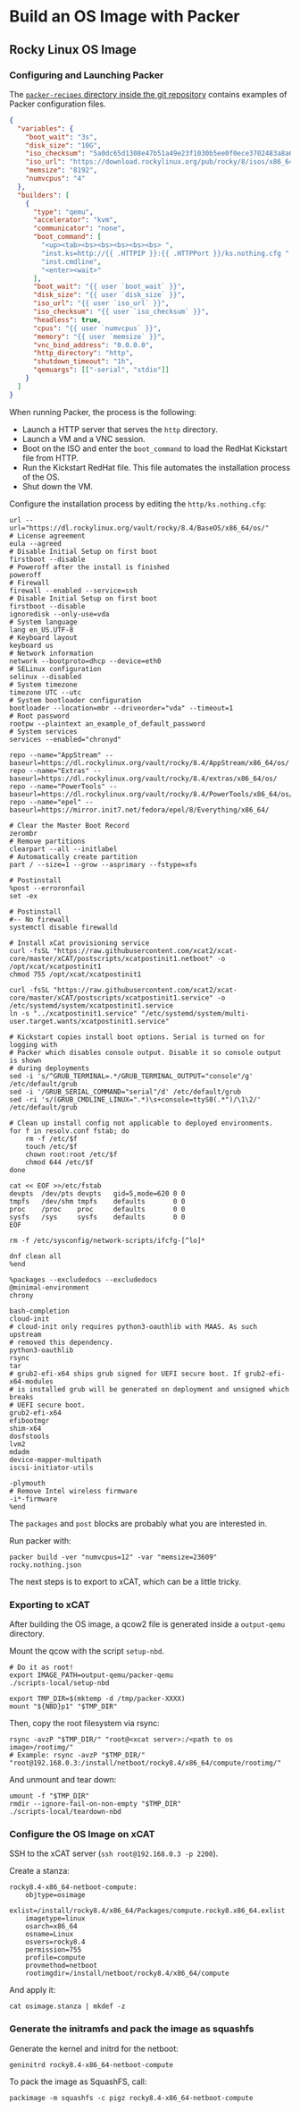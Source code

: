 # Build an OS Image with Packer

## Rocky Linux OS Image

### Configuring and Launching Packer

The [`packer-recipes` directory inside the git repository](https://github.com/SquareFactory/ClusterFactory-CE/tree/main/packer-recipes) contains examples of Packer configuration files.

```json title="rocky.nothing.json"
{
  "variables": {
    "boot_wait": "3s",
    "disk_size": "10G",
    "iso_checksum": "5a0dc65d1308e47b51a49e23f1030b5ee0f0ece3702483a8a6554382e893333c",
    "iso_url": "https://download.rockylinux.org/pub/rocky/8/isos/x86_64/Rocky-8.5-x86_64-boot.iso",
    "memsize": "8192",
    "numvcpus": "4"
  },
  "builders": [
    {
      "type": "qemu",
      "accelerator": "kvm",
      "communicator": "none",
      "boot_command": [
        "<up><tab><bs><bs><bs><bs><bs> ",
        "inst.ks=http://{{ .HTTPIP }}:{{ .HTTPPort }}/ks.nothing.cfg ",
        "inst.cmdline",
        "<enter><wait>"
      ],
      "boot_wait": "{{ user `boot_wait` }}",
      "disk_size": "{{ user `disk_size` }}",
      "iso_url": "{{ user `iso_url` }}",
      "iso_checksum": "{{ user `iso_checksum` }}",
      "headless": true,
      "cpus": "{{ user `numvcpus` }}",
      "memory": "{{ user `memsize` }}",
      "vnc_bind_address": "0.0.0.0",
      "http_directory": "http",
      "shutdown_timeout": "1h",
      "qemuargs": [["-serial", "stdio"]]
    }
  ]
}
```

When running Packer, the process is the following:

- Launch a HTTP server that serves the `http` directory.
- Launch a VM and a VNC session.
- Boot on the ISO and enter the `boot_command` to load the RedHat Kickstart file from HTTP.
- Run the Kickstart RedHat file. This file automates the installation process of the OS.
- Shut down the VM.

Configure the installation process by editing the `http/ks.nothing.cfg`:

```shell title="http/ks.nothing.cfg"
url --url="https://dl.rockylinux.org/vault/rocky/8.4/BaseOS/x86_64/os/"
# License agreement
eula --agreed
# Disable Initial Setup on first boot
firstboot --disable
# Poweroff after the install is finished
poweroff
# Firewall
firewall --enabled --service=ssh
# Disable Initial Setup on first boot
firstboot --disable
ignoredisk --only-use=vda
# System language
lang en_US.UTF-8
# Keyboard layout
keyboard us
# Network information
network --bootproto=dhcp --device=eth0
# SELinux configuration
selinux --disabled
# System timezone
timezone UTC --utc
# System bootloader configuration
bootloader --location=mbr --driveorder="vda" --timeout=1
# Root password
rootpw --plaintext an_example_of_default_password
# System services
services --enabled="chronyd"

repo --name="AppStream" --baseurl=https://dl.rockylinux.org/vault/rocky/8.4/AppStream/x86_64/os/
repo --name="Extras" --baseurl=https://dl.rockylinux.org/vault/rocky/8.4/extras/x86_64/os/
repo --name="PowerTools" --baseurl=https://dl.rockylinux.org/vault/rocky/8.4/PowerTools/x86_64/os/
repo --name="epel" --baseurl=https://mirror.init7.net/fedora/epel/8/Everything/x86_64/

# Clear the Master Boot Record
zerombr
# Remove partitions
clearpart --all --initlabel
# Automatically create partition
part / --size=1 --grow --asprimary --fstype=xfs

# Postinstall
%post --erroronfail
set -ex

# Postinstall
#-- No firewall
systemctl disable firewalld

# Install xCat provisioning service
curl -fsSL "https://raw.githubusercontent.com/xcat2/xcat-core/master/xCAT/postscripts/xcatpostinit1.netboot" -o /opt/xcat/xcatpostinit1
chmod 755 /opt/xcat/xcatpostinit1

curl -fsSL "https://raw.githubusercontent.com/xcat2/xcat-core/master/xCAT/postscripts/xcatpostinit1.service" -o /etc/systemd/system/xcatpostinit1.service
ln -s "../xcatpostinit1.service" "/etc/systemd/system/multi-user.target.wants/xcatpostinit1.service"

# Kickstart copies install boot options. Serial is turned on for logging with
# Packer which disables console output. Disable it so console output is shown
# during deployments
sed -i 's/^GRUB_TERMINAL=.*/GRUB_TERMINAL_OUTPUT="console"/g' /etc/default/grub
sed -i '/GRUB_SERIAL_COMMAND="serial"/d' /etc/default/grub
sed -ri 's/(GRUB_CMDLINE_LINUX=".*)\s+console=ttyS0(.*")/\1\2/' /etc/default/grub

# Clean up install config not applicable to deployed environments.
for f in resolv.conf fstab; do
    rm -f /etc/$f
    touch /etc/$f
    chown root:root /etc/$f
    chmod 644 /etc/$f
done

cat << EOF >>/etc/fstab
devpts  /dev/pts devpts   gid=5,mode=620 0 0
tmpfs   /dev/shm tmpfs    defaults       0 0
proc    /proc    proc     defaults       0 0
sysfs   /sys     sysfs    defaults       0 0
EOF

rm -f /etc/sysconfig/network-scripts/ifcfg-[^lo]*

dnf clean all
%end

%packages --excludedocs --excludedocs
@minimal-environment
chrony

bash-completion
cloud-init
# cloud-init only requires python3-oauthlib with MAAS. As such upstream
# removed this dependency.
python3-oauthlib
rsync
tar
# grub2-efi-x64 ships grub signed for UEFI secure boot. If grub2-efi-x64-modules
# is installed grub will be generated on deployment and unsigned which breaks
# UEFI secure boot.
grub2-efi-x64
efibootmgr
shim-x64
dosfstools
lvm2
mdadm
device-mapper-multipath
iscsi-initiator-utils

-plymouth
# Remove Intel wireless firmware
-i*-firmware
%end
```

The `packages` and `post` blocks are probably what you are interested in.

Run packer with:

```shell title="user@local:/ClusterFactory-CE/packer-recipes/rocky"
packer build -ver "numvcpus=12" -var "memsize=23609" rocky.nothing.json
```

The next steps is to export to xCAT, which can be a little tricky.

### Exporting to xCAT

After building the OS image, a qcow2 file is generated inside a `output-qemu` directory.

Mount the qcow with the script `setup-nbd`.

```shell title="root@local:/ClusterFactory-CE/packer-recipes/rocky"
# Do it as root!
export IMAGE_PATH=output-qemu/packer-qemu
./scripts-local/setup-nbd

export TMP_DIR=$(mktemp -d /tmp/packer-XXXX)
mount "${NBD}p1" "$TMP_DIR"
```

Then, copy the root filesystem via rsync:

```shell title="root@local:/ClusterFactory-CE/packer-recipes/rocky"
rsync -avzP "$TMP_DIR/" "root@<xcat server>:/<path to os image>/rootimg/"
# Example: rsync -avzP "$TMP_DIR/" "root@192.168.0.3:/install/netboot/rocky8.4/x86_64/compute/rootimg/"
```

And unmount and tear down:

```shell title="root@local:/ClusterFactory-CE/packer-recipes/rocky"
umount -f "$TMP_DIR"
rmdir --ignore-fail-on-non-empty "$TMP_DIR"
./scripts-local/teardown-nbd
```

### Configure the OS Image on xCAT

SSH to the xCAT server (`ssh root@192.168.0.3 -p 2200`).

Create a stanza:

```shell title="osimage.stanza"
rocky8.4-x86_64-netboot-compute:
    objtype=osimage
    exlist=/install/rocky8.4/x86_64/Packages/compute.rocky8.x86_64.exlist
    imagetype=linux
    osarch=x86_64
    osname=Linux
    osvers=rocky8.4
    permission=755
    profile=compute
    provmethod=netboot
    rootimgdir=/install/netboot/rocky8.4/x86_64/compute
```

And apply it:

```shell title="ssh root@xcat"
cat osimage.stanza | mkdef -z
```

### Generate the initramfs and pack the image as squashfs

Generate the kernel and initrd for the netboot:

```shell title="ssh root@xcat"
geninitrd rocky8.4-x86_64-netboot-compute
```

To pack the image as SquashFS, call:

```shell title="ssh root@xcat"
packimage -m squashfs -c pigz rocky8.4-x86_64-netboot-compute
```

